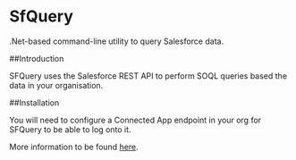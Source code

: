 # SfQuery

.Net-based command-line utility to query Salesforce data.

##Introduction

SFQuery uses the Salesforce REST API to perform SOQL queries based the data in your organisation.

##Installation

You will need to configure a Connected App endpoint in your org for SFQuery to be able to log onto it.

More information to be found [here](https://blog.mkorman.uk/integrating-net-and-salesforce-part-1-rest-api/).

